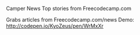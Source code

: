 Camper News
Top stories from Freecodecamp.com

Grabs articles from Freecodecamp.com/news
Demo: http://codepen.io/KyoZeus/pen/WrMxXr